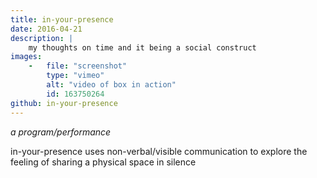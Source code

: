 ```yaml
---
title: in-your-presence
date: 2016-04-21
description: |
    my thoughts on time and it being a social construct
images:
    -   file: "screenshot"
        type: "vimeo"
        alt: "video of box in action"
        id: 163750264
github: in-your-presence
---
```

_a program/performance_

in-your-presence uses non-verbal/visible communication to explore the
feeling of sharing a physical space in silence